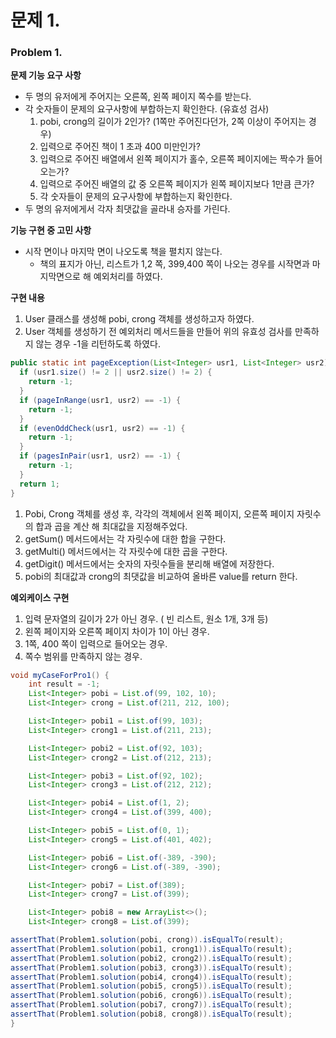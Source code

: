 # 문제 1.

### **Problem 1.**

**문제 기능 요구 사항**

- 두 명의 유저에게 주어지는 오른쪽, 왼쪽 페이지 쪽수를 받는다.
- 각 숫자들이 문제의 요구사항에 부합하는지 확인한다. (유효성 검사)
  1. pobi, crong의 길이가 2인가? (1쪽만 주어진다던가, 2쪽 이상이 주어지는 경우)
  2. 입력으로 주어진 책이 1 초과 400 미만인가?
  3. 입력으로 주어진 배열에서 왼쪽 페이지가 홀수, 오른쪽 페이지에는 짝수가 들어오는가?
  4.  입력으로 주어진 배열의 값 중 오른쪽 페이지가 왼쪽 페이지보다 1만큼 큰가?
  5. 각 숫자들이 문제의 요구사항에 부합하는지 확인한다.
- 두 명의 유저에게서 각자 최댓값을 골라내 승자를 가린다.

**기능 구현 중 고민 사항**

- 시작 면이나 마지막 면이 나오도록 책을 펼치지 않는다.
  - 책의 표지가 아닌,  리스트가 1,2 쪽,  399,400 쪽이 나오는 경우를 시작면과 마지막면으로  해 예외처리를 하였다.


**구현 내용**

1. User 클래스를 생성해 pobi, crong 객체를 생성하고자 하였다.
2. User 객체를 생성하기 전 예외처리 메서드들을 만들어 위의 유효성 검사를 만족하지 않는 경우 -1을 리턴하도록 하였다.

```java
public static int pageException(List<Integer> usr1, List<Integer> usr2) {
  if (usr1.size() != 2 || usr2.size() != 2) {
    return -1;
  }
  if (pageInRange(usr1, usr2) == -1) {
    return -1;
  }
  if (evenOddCheck(usr1, usr2) == -1) {
    return -1;
  }
  if (pagesInPair(usr1, usr2) == -1) {
    return -1;
  }
  return 1;
}
```

1. Pobi, Crong 객체를 생성 후, 각각의 객체에서 왼쪽 페이지, 오른쪽 페이지 자릿수의 합과 곱을 계산 해 최대값을 지정해주었다.
  1. getSum() 메서드에서는 각 자릿수에 대한 합을 구한다.
  2. getMulti() 메서드에서는 각 자릿수에 대한 곱을 구한다.
  3. getDigit() 메서드에서는 숫자의 자릿수들을 분리해 배열에 저장한다.
2. pobi의 최대값과 crong의 최댓값을 비교하여 올바른 value를 return 한다.

**예외케이스 구현**

1. 입력 문자열의 길이가 2가 아닌 경우. ( 빈 리스트, 원소 1개, 3개 등)
2. 왼쪽 페이지와 오른쪽 페이지 차이가 1이 아닌 경우.
3. 1쪽, 400 쪽이 입력으로 들어오는 경우.
4. 쪽수 범위를 만족하지 않는 경우.

``` JAVA
void myCaseForPro1() {
    int result = -1;
    List<Integer> pobi = List.of(99, 102, 10);
    List<Integer> crong = List.of(211, 212, 100);

    List<Integer> pobi1 = List.of(99, 103);
    List<Integer> crong1 = List.of(211, 213);

    List<Integer> pobi2 = List.of(92, 103);
    List<Integer> crong2 = List.of(212, 213);

    List<Integer> pobi3 = List.of(92, 102);
    List<Integer> crong3 = List.of(212, 212);

    List<Integer> pobi4 = List.of(1, 2);
    List<Integer> crong4 = List.of(399, 400);

    List<Integer> pobi5 = List.of(0, 1);
    List<Integer> crong5 = List.of(401, 402);

    List<Integer> pobi6 = List.of(-389, -390);
    List<Integer> crong6 = List.of(-389, -390);

    List<Integer> pobi7 = List.of(389);
    List<Integer> crong7 = List.of(399);

    List<Integer> pobi8 = new ArrayList<>();
    List<Integer> crong8 = List.of(399);

assertThat(Problem1.solution(pobi, crong)).isEqualTo(result);
assertThat(Problem1.solution(pobi1, crong1)).isEqualTo(result);
assertThat(Problem1.solution(pobi2, crong2)).isEqualTo(result);
assertThat(Problem1.solution(pobi3, crong3)).isEqualTo(result);
assertThat(Problem1.solution(pobi4, crong4)).isEqualTo(result);
assertThat(Problem1.solution(pobi5, crong5)).isEqualTo(result);
assertThat(Problem1.solution(pobi6, crong6)).isEqualTo(result);
assertThat(Problem1.solution(pobi7, crong7)).isEqualTo(result);
assertThat(Problem1.solution(pobi8, crong8)).isEqualTo(result);
}
```